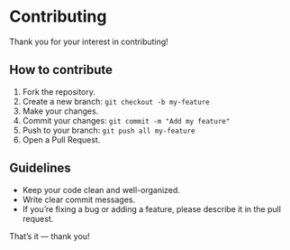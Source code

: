 # Contributing

Thank you for your interest in contributing!

## How to contribute

1. Fork the repository.
2. Create a new branch: `git checkout -b my-feature`
3. Make your changes.
4. Commit your changes: `git commit -m "Add my feature"`
5. Push to your branch: `git push all my-feature`
6. Open a Pull Request.

## Guidelines

- Keep your code clean and well-organized.
- Write clear commit messages.
- If you’re fixing a bug or adding a feature, please describe it in the pull request.

That’s it — thank you!
